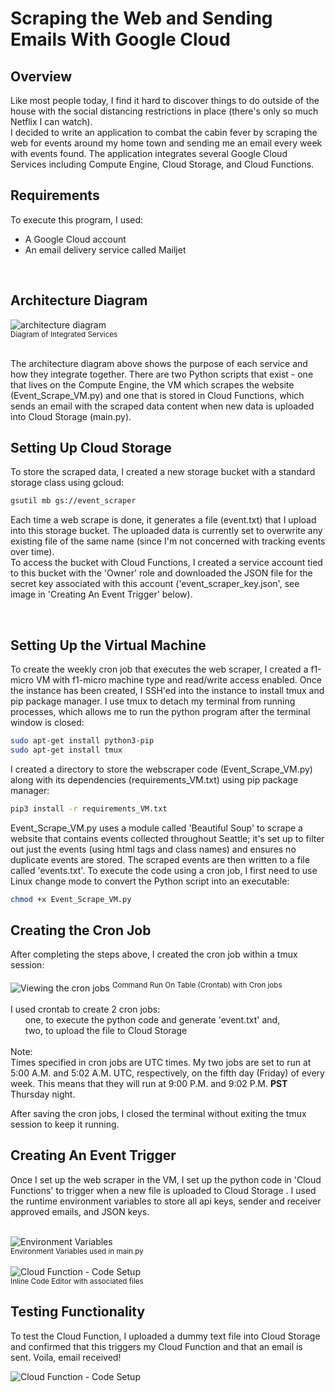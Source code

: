 # Scraping the Web and Sending Emails With Google Cloud

## Overview
Like most people today, I find it hard to discover things to do outside of the house with the social distancing restrictions in place (there's only so much Netflix I can watch). <br/>
 I decided to write an application to combat the cabin fever by scraping the web for events around my home town and sending me an email every week with events found. The application integrates several Google Cloud Services including Compute Engine, Cloud Storage, and Cloud Functions. <br/>

## Requirements
To execute this program, I used:
- A Google Cloud account
- An email delivery service called Mailjet

<br/>

## Architecture Diagram <br/>
![architecture diagram](https://drive.google.com/uc?export=view&id=1nkhoop7bb8wDr8_b8Q_gng5VKIBkSvkh)
<br/><sup>Diagram of Integrated Services</sup><br/><br/>

The architecture diagram above shows the purpose of each service and how they integrate together. There are two Python scripts that exist - one that lives on the Compute Engine, the VM which scrapes the website (Event_Scrape_VM.py) and one that is stored in Cloud Functions, which sends an email with the scraped data content when new data is uploaded into Cloud Storage (main.py).

## Setting Up Cloud Storage
To store the scraped data, I created a new storage bucket with a standard storage class using gcloud: <br/>

```bash
gsutil mb gs://event_scraper
```
Each time a web scrape is done, it generates a file (event.txt) that I upload into this storage bucket. The uploaded data is currently set to overwrite any existing file of the same name (since I'm not concerned with tracking events over time). <br/>
To access the bucket with Cloud Functions, I created a service account tied to this bucket with the 'Owner' role and downloaded the JSON file for the secret key associated with this account ('event_scraper_key.json', see image in 'Creating An Event Trigger' below).<br/>

<br/>

## Setting Up the Virtual Machine
To create the weekly cron job that executes the web scraper, I created a f1-micro VM with f1-micro machine type and read/write access enabled.
Once the instance has been created, I SSH'ed into the instance to install tmux and pip package manager. I use tmux to detach my terminal from running processes, which allows me to run the python program after the terminal window is closed:

```bash
sudo apt-get install python3-pip
sudo apt-get install tmux
```
I created a directory to store the webscraper code (Event_Scrape_VM.py) along with its dependencies (requirements_VM.txt) using pip package manager:

```bash
pip3 install -r requirements_VM.txt
```
Event_Scrape_VM.py uses a module called 'Beautiful Soup' to scrape a website that contains events collected throughout Seattle; it's set up to filter out just the events (using html tags and class names) and ensures no duplicate events are stored. The scraped events are then written to a file called 'events.txt'. To execute the code using a cron job, I first need to use Linux change mode to convert the Python script into an executable:

```bash
chmod +x Event_Scrape_VM.py
```

## Creating the Cron Job
After completing the steps above, I created the cron job within a tmux session:<br/>
<br/>
![Viewing the cron jobs](https://drive.google.com/uc?export=view&id=1mAXzxUnGBPdcCe_CL-hibv2UlpsaFVcB)
<sup> Command Run On Table (Crontab) with Cron jobs</sup> <br/><br/>
I used crontab to create 2 cron jobs: <br/>
&nbsp;&nbsp;&nbsp;&nbsp;&nbsp;&nbsp;one, to execute the python code and generate 'event.txt' and, <br/>
&nbsp;&nbsp;&nbsp;&nbsp;&nbsp;&nbsp;two, to upload the file to Cloud Storage
<br/>
<br/>
Note: <br/>
Times specified in cron jobs are UTC times. My two jobs are set to run at 5:00 A.M. and 5:02 A.M. UTC, respectively, on the fifth day (Friday) of every week. This means that they will run at 9:00 P.M. and 9:02 P.M. <strong>PST</strong> Thursday night. <br/>

After saving the cron jobs, I closed the terminal without exiting the tmux session to keep it running.

## Creating An Event Trigger
Once I set up the web scraper in the VM, I set up the python code in 'Cloud Functions' to trigger when a new file is uploaded to Cloud Storage . I used the runtime environment variables to store all api keys, sender and receiver approved emails, and JSON keys. <br/><br/>

![Environment Variables](https://drive.google.com/uc?export=view&id=1MZPn4Zy-C1G-vZnNLDRSlwfpfDxLug3b)
<br/>
<sup>Environment Variables used in main.py</sup> <br/><br/>
![Cloud Function - Code Setup](https://drive.google.com/uc?export=view&id=1QDQvOX7OblR8Cpbd_0_1RypWalndYIlZ)
<br/>
<sup>Inline Code Editor with associated files </sup>

## Testing Functionality
To test the Cloud Function, I uploaded a dummy text file into Cloud Storage and confirmed that this triggers my Cloud Function and that an email is sent. Voila, email received!
<br/>

![Cloud Function - Code Setup](https://drive.google.com/uc?export=view&id=1iI2y5QDue2p-e4KpcjhCGsyc62ocH3ZD)
